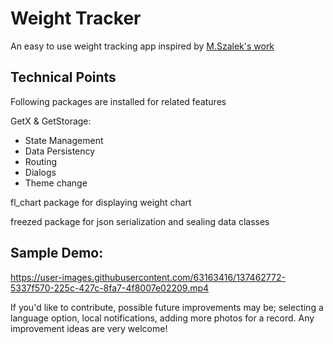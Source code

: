 # Weight Tracker

An easy to use weight tracking app inspired by [M.Szalek's work](https://github.com/MSzalek-Mobile/weight_tracker)

## Technical Points

Following packages are installed for related features

GetX & GetStorage:
- State Management
- Data Persistency
- Routing
- Dialogs
- Theme change

fl_chart package for displaying weight chart

freezed package for json serialization and sealing data classes

## Sample Demo:

https://user-images.githubusercontent.com/63163416/137462772-5337f570-225c-427c-8fa7-4f8007e02209.mp4



If you'd like to contribute, possible future improvements may be; selecting a language option, local notifications, adding more photos for a record. Any improvement ideas are very welcome!
